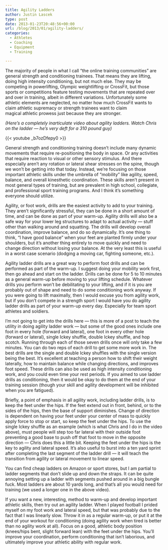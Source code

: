 ```yaml
---
title: Agility Ladders
author: Justin Lascek
type: post
date: 2013-01-23T20:48:56+00:00
url: /blog/2013/01/agility-ladders/
categories:
  - Athletes
  - Coaching
  - Equipment
  - Training

---
```

The majority of people in what I call &#8220;the online training communities&#8221; are general strength and conditioning trainees. That means they are lifting, doing high intensity conditioning, but not much else. They may be competing in powerlifting, Olympic weightlifting or CrossFit, but those sports or competitions feature testing movements that are repeated over and over in training, albeit in different variations. Unfortunately some athletic elements are neglected, no matter how much CrossFit wants to claim athletic supremacy or strength trainees want to claim magical athletic prowess just because they are stronger.

_(Here&#8217;s a completely inarticulate video about agility ladders. Watch Chris on the ladder &#8212; he&#8217;s very deft for a 310 pound guy)_
  
{{< youtube _b7ozDfepy0 >}}

General strength and conditioning training doesn&#8217;t include many dynamic movements that require re-positioning the body in space. Or any activities that require reaction to visual or other sensory stimulus. And there especially aren&#8217;t any rotation or lateral shear stresses on the spine, though we won&#8217;t be getting into that today. Instead, we&#8217;re focusing on those important athletic skills under the umbrella of &#8220;mobility&#8221; like agility, speed, balance, and overall kinesthetic coordination. These skills aren&#8217;t present in most general types of training, but are prevalent in high school, collegiate, and professional sport training programs. And I think it&#8217;s something everyone should utilize.

Agility, or foot work, drills are the easiest activity to add to your training. They aren&#8217;t significantly stressful, they can be done in a short amount of time, and can be done as part of your warm-up. Agility drills will also be a safe way for your lower leg structures to adapt to actual activity &#8212; stuff other than walking around and squatting. The drills will develop overall coordination, improve balance, and do so dynamically. It&#8217;s one thing to think, &#8220;I have good balance&#8221; when your feet are planted firmly under your shoulders, but it&#8217;s another thing entirely to move quickly and need to change direction without losing your balance. At the very least this is useful in a worst case scenario (dodging a moving car, fighting someone, etc.).

Agility ladder drills are a great way to perform foot drills and can be performed as part of the warm-up. I suggest doing your mobility work first, then go ahead and start on the ladder. Drills can be done for 5 to 10 minutes as a general warm-up before moving to your lifting schedule. Whatever drills you perform won&#8217;t be debilitating to your lifting, and if it is you are probably out of shape and need to do some conditioning work anyway. If you were going to lift maximally, then I would excuse you from agility work, but if you don&#8217;t compete in a strength sport I would have you do agility ladder drills as part of your warm-up every day. Especially for team sport athletes and soldiers.

I&#8217;m not going to get into the drills here &#8212; this is more of a post to teach the utility in doing agility ladder work &#8212; but some of the good ones include one foot in every hole (forward and lateral), one foot in every other hole (forward or lateral), single Ickey shuffle, double Ickey shuffle, and hop scotch. Running through each of those seven drills once will only take a few minutes. You can do two reps of each drill to get some more work in. The best drills are the single and double Ickey shuffles with the single version being the best. It&#8217;s excellent at teaching a person how to shift their weight laterally, how to maintain balance while changing directions, and improves foot speed. These drills can also be used as high intensity conditioning work, and you could even time your rest periods. If you aimed to use ladder drills as conditioning, then it would be okay to do them at the end of your training session (though your skill and agility development will be inhibited when you are fatigued).

Briefly, a point of emphasis in all agility work, including ladder drills, is to keep the feet under the hips. If the feet extend out in front, behind, or to the sides of the hips, then the base of support diminishes. Change of direction is dependent on having your feet under your center of mass to quickly apply force to stop or start, so keep the feet under the hips. To use the single Ickey shuffle as an example (which is what Chris and I do in the video above), must people will step too far lateral with their outside foot preventing a good base to push off that foot to move in the opposite direction &#8212; Chris does this a little bit. Keeping the feet under the hips is the key to agility and lateral speed. It&#8217;s also useful to burst into a ten yard sprint after completing the last segment of the ladder drill &#8212; it will teach the transition from agility or lateral movement to linear speed.

You can find cheap ladders on Amazon or sport stores, but I am partial to ladder segments that don&#8217;t slide up and down the straps. It can be quite annoying setting up a ladder with segments pushed around in a big bungle fuck. Most ladders are about 10 yards long, and that&#8217;s all you would need for training (we used a longer one in the above video).

If you want a new, interesting, method to warm-up and develop important athletic skills, then try out an agility ladder. When I played football I prided myself on my foot work and lateral speed, but that was probably due to the fact that I was linearly slow. Throw it in as a regular warm-up, or put it at the end of your workout for conditioning (doing agility work when tired is better than no agility work at all). Focus on a good, athletic body position (knees/hips bent, slight forward lean) with the feet under the hips. You&#8217;ll improve your coordination, perform conditioning that isn&#8217;t laborious, and ultimately improve your athletic ability with regular work.
